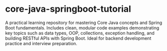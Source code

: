# core-java-springboot-tutorial
A practical learning repository for mastering Core Java concepts and Spring Boot fundamentals. Includes clean, modular code examples demonstrating key topics such as data types, OOP, collections, exception handling, and building RESTful APIs with Spring Boot. Ideal for backend development practice and interview preparation.
